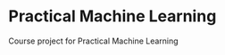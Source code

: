 Practical Machine Learning
========================

Course project for Practical Machine Learning


